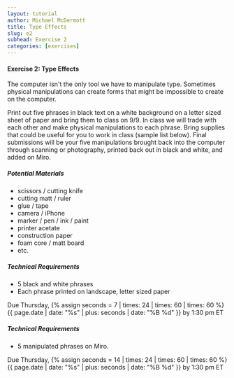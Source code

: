 ```yaml
---
layout: tutorial
author: Michael McDermott
title: Type Effects
slug: e2
subhead: Exercise 2
categories: [exercises]
---
```

#### Exercise 2: Type Effects
The computer isn't the only tool we have to manipulate type. Sometimes physical manipulations can create forms that might be impossible to create on the computer.

Print out five phrases in black text on a white background on a letter sized sheet of paper and bring them to class on 9/9. In class we will trade with each other and make physical manipulations to each phrase. Bring supplies that could be useful for you to work in class (sample list below). Final submissions will be your five manipulations  brought back into the computer through scanning or photography, printed back out in black and white, and added on Miro.

##### Potential Materials
* scissors / cutting knife
* cutting matt / ruler
* glue / tape
* camera / iPhone
* marker / pen / ink / paint
* printer acetate
* construction paper
* foam core / matt board
* etc.

##### Technical Requirements
* 5 black and white phrases
* Each phrase printed on landscape, letter sized paper

<span class="due">Due Thursday, {% assign seconds = 7 | times: 24 | times: 60 | times: 60 %}{{ page.date | date: "%s" | plus: seconds | date: "%B %d" }} by 1:30 pm ET</span>

##### Technical Requirements
<!-- * 5 black and white manipulated phrases printed on letter. -->
* 5 manipulated phrases on Miro.

<span class="due">Due Thursday, {% assign seconds = 14 | times: 24 | times: 60 | times: 60 %}{{ page.date | date: "%s" | plus: seconds | date: "%B %d" }} by 1:30 pm ET</span>
